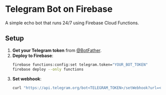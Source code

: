 # Telegram Bot on Firebase

A simple echo bot that runs 24/7 using Firebase Cloud Functions.

## Setup
1. **Get your Telegram token** from [@BotFather](https://t.me/BotFather).
2. **Deploy to Firebase**:
   ```bash
   firebase functions:config:set telegram.token="YOUR_BOT_TOKEN"
   firebase deploy --only functions
3. **Set webhook**:
   ```bash
   curl "https://api.telegram.org/bot<TELEGRAM_TOKEN>/setWebhook?url=<FIREBASE_FUNCTION_URL>"
